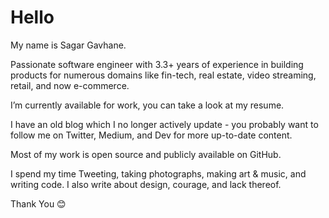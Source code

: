# Hello

My name is Sagar Gavhane.

Passionate software engineer with 3.3+ years of experience in building products for numerous domains like fin-tech, real estate, video streaming, retail, and now e-commerce.

I’m currently available for work, you can take a look at my resume.

I have an old blog which I no longer actively update - you probably want to follow me on Twitter, Medium, and Dev for more up-to-date content.

Most of my work is open source and publicly available on GitHub.

I spend my time Tweeting, taking photographs, making art & music, and writing code. I also write about design, courage, and lack thereof.

Thank You 😊
